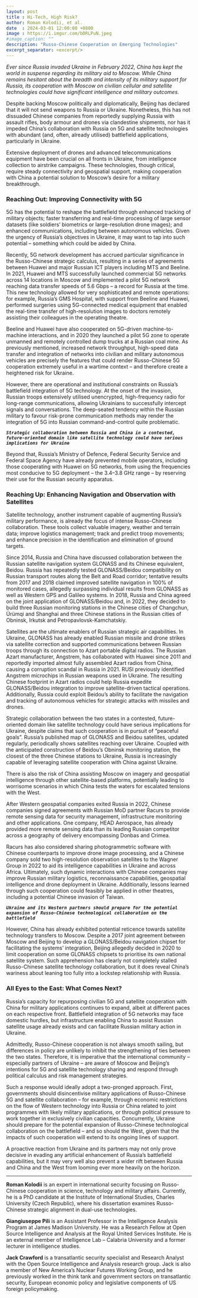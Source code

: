 ```yaml
---
layout: post
title : Hi-Tech, High Risk?
author: Roman Kolodii, et al.
date  : 2024-03-01 12:00:00 +0800
image : https://i.imgur.com/bDRLPuN.jpeg
#image_caption: ""
description: "Russo-Chinese Cooperation on Emerging Technologies"
excerpt_separator: <excerpt/>
---
```


_Ever since Russia invaded Ukraine in February 2022, China has kept the world in suspense regarding its military aid to Moscow._ <excerpt/> _While China remains hesitant about the breadth and intensity of its military support for Russia, its cooperation with Moscow on civilian cellular and satellite technologies could have significant intelligence and military outcomes._

Despite backing Moscow politically and diplomatically, Beijing has declared that it will not send weapons to Russia or Ukraine. Nonetheless, this has not dissuaded Chinese companies from reportedly supplying Russia with assault rifles, body armour and drones via clandestine shipments, nor has it impeded China’s collaboration with Russia on 5G and satellite technologies with abundant (and, often, already utilised) battlefield applications, particularly in Ukraine.

Extensive deployment of drones and advanced telecommunications equipment have been crucial on all fronts in Ukraine, from intelligence collection to airstrike campaigns. These technologies, though critical, require steady connectivity and geospatial support, making cooperation with China a potential solution to Moscow’s desire for a military breakthrough.


### Reaching Out: Improving Connectivity with 5G

5G has the potential to reshape the battlefield through enhanced tracking of military objects; faster transferring and real-time processing of large sensor datasets (like soldiers’ biometrics or large-resolution drone images); and enhanced communications, including between autonomous vehicles. Given the urgency of Russia’s objectives in Ukraine, it may want to tap into such potential – something which could be aided by China.

Recently, 5G network development has accrued particular significance in the Russo-Chinese strategic calculus, resulting in a series of agreements between Huawei and major Russian ICT players including MTS and Beeline. In 2021, Huawei and MTS successfully launched commercial 5G networks across 14 locations in Moscow and implemented a pilot 5G network reaching data transfer speeds of 5.6 Gbps – a record for Russia at the time. This new technology allowed for very sophisticated and remote operations: for example, Russia’s GMS Hospital, with support from Beeline and Huawei, performed surgeries using 5G-connected medical equipment that enabled the real-time transfer of high-resolution images to doctors remotely assisting their colleagues in the operating theatre.

Beeline and Huawei have also cooperated on 5G-driven machine-to-machine interactions, and in 2020 they launched a pilot 5G zone to operate unmanned and remotely controlled dump trucks at a Russian coal mine. As previously mentioned, increased network throughput, high-speed data transfer and integration of networks into civilian and military autonomous vehicles are precisely the features that could render Russo-Chinese 5G cooperation extremely useful in a wartime context – and therefore create a heightened risk for Ukraine.

However, there are operational and institutional constraints on Russia’s battlefield integration of 5G technology. At the onset of the invasion, Russian troops extensively utilised unencrypted, high-frequency radio for long-range communications, allowing Ukrainians to successfully intercept signals and conversations. The deep-seated tendency within the Russian military to favour risk-prone communication methods may render the integration of 5G into Russian command-and-control quite problematic.

___`Strategic collaboration between Russia and China in a contested, future-oriented domain like satellite technology could have serious implications for Ukraine`___

Beyond that, Russia’s Ministry of Defence, Federal Security Service and Federal Space Agency have already prevented mobile operators, including those cooperating with Huawei on 5G networks, from using the frequencies most conducive to 5G deployment – the 3.4–3.8 GHz range – by reserving their use for the Russian security apparatus.


### Reaching Up: Enhancing Navigation and Observation with Satellites

Satellite technology, another instrument capable of augmenting Russia’s military performance, is already the focus of intense Russo-Chinese collaboration. These tools collect valuable imagery, weather and terrain data; improve logistics management; track and predict troop movements; and enhance precision in the identification and elimination of ground targets.

Since 2014, Russia and China have discussed collaboration between the Russian satellite navigation system GLONASS and its Chinese equivalent, Beidou. Russia has repeatedly tested GLONASS/Beidou compatibility on Russian transport routes along the Belt and Road corridor; tentative results from 2017 and 2018 claimed improved satellite navigation in 100% of monitored cases, allegedly surpassing individual results from GLONASS as well as Western GPS and Galileo systems. In 2018, Russia and China agreed on the joint application of GLONASS/Beidou and, in 2022, they decided to build three Russian monitoring stations in the Chinese cities of Changchun, Ürümqi and Shanghai and three Chinese stations in the Russian cities of Obninsk, Irkutsk and Petropavlovsk-Kamchatskiy.

Satellites are the ultimate enablers of Russian strategic air capabilities. In Ukraine, GLONASS has already enabled Russian missile and drone strikes via satellite correction and supported communications between Russian troops through its connection to Azart portable digital radios. The Russian Azart manufacturer, Angstrem, has collaborated with Huawei since 2011 and reportedly imported almost fully assembled Azart radios from China, causing a corruption scandal in Russia in 2021. RUSI previously identified Angstrem microchips in Russian weapons used in Ukraine. The resulting Chinese footprint in Azart radios could help Russia expedite GLONASS/Beidou integration to improve satellite-driven tactical operations. Additionally, Russia could exploit Beidou’s ability to facilitate the navigation and tracking of autonomous vehicles for strategic attacks with missiles and drones.

Strategic collaboration between the two states in a contested, future-oriented domain like satellite technology could have serious implications for Ukraine, despite claims that such cooperation is in pursuit of “peaceful goals”. Russia’s published map of GLONASS and Beidou satellites, updated regularly, periodically shows satellites reaching over Ukraine. Coupled with the anticipated construction of Beidou’s Obninsk monitoring station, the closest of the three Chinese stations to Ukraine, Russia is increasingly capable of leveraging satellite cooperation with China against Ukraine.

There is also the risk of China assisting Moscow on imagery and geospatial intelligence through other satellite-based platforms, potentially leading to worrisome scenarios in which China tests the waters for escalated tensions with the West.

After Western geospatial companies exited Russia in 2022, Chinese companies signed agreements with Russian MoD partner Racurs to provide remote sensing data for security management, infrastructure monitoring and other applications. One company, HEAD Aerospace, has already provided more remote sensing data than its leading Russian competitor across a geography of delivery encompassing Donbas and Crimea.

Racurs has also considered sharing photogrammetric software with Chinese counterparts to improve drone image processing, and a Chinese company sold two high-resolution observation satellites to the Wagner Group in 2022 to aid its intelligence capabilities in Ukraine and across Africa. Ultimately, such dynamic interactions with Chinese companies may improve Russian military logistics, reconnaissance capabilities, geospatial intelligence and drone deployment in Ukraine. Additionally, lessons learned through such cooperation could feasibly be applied in other theatres, including a potential Chinese invasion of Taiwan.

___`Ukraine and its Western partners should prepare for the potential expansion of Russo-Chinese technological collaboration on the battlefield`___

However, China has already exhibited potential reticence towards satellite technology transfers to Moscow. Despite a 2017 joint agreement between Moscow and Beijing to develop a GLONASS/Beidou navigation chipset for facilitating the systems’ integration, Beijing allegedly decided in 2020 to limit cooperation on some GLONASS chipsets to prioritise its own national satellite system. Such apprehension has clearly not completely stalled Russo-Chinese satellite technology collaboration, but it does reveal China’s wariness about leaning too fully into a lockstep relationship with Russia.


### All Eyes to the East: What Comes Next?

Russia’s capacity for repurposing civilian 5G and satellite cooperation with China for military applications continues to expand, albeit at different paces on each respective front. Battlefield integration of 5G networks may face domestic hurdles, but infrastructure enabling China to assist Russian satellite usage already exists and can facilitate Russian military action in Ukraine.

Admittedly, Russo-Chinese cooperation is not always smooth sailing, but differences in policy are unlikely to inhibit the strengthening of ties between the two states. Therefore, it is imperative that the international community – especially partners of Ukraine – are aware of Moscow and Beijing’s intentions for 5G and satellite technology sharing and respond through political calculus and risk management strategies.

Such a response would ideally adopt a two-pronged approach. First, governments should disincentivise military applications of Russo-Chinese 5G and satellite collaboration – for example, through economic restrictions on the flow of Western technology into Russia or China related to joint programmes with likely military applications, or through political pressure to work together in exclusively civilian capacities. Concurrently, Ukraine should prepare for the potential expansion of Russo-Chinese technological collaboration on the battlefield – and so should the West, given that the impacts of such cooperation will extend to its ongoing lines of support.

A proactive reaction from Ukraine and its partners may not only prove decisive in evading any artificial enhancement of Russia’s battlefield capabilities, but it may very well also prevent a wider rift between Russia and China and the West from looming ever more heavily on the horizon.

---

__Roman Kolodii__ is an expert in international security focusing on Russo-Chinese cooperation in science, technology and military affairs. Currently, he is a PhD candidate at the Institute of International Studies, Charles University (Czech Republic), where his dissertation examines Russo-Chinese strategic alignment in dual-use technologies.

__Giangiuseppe Pili__ is an Assistant Professor in the Intelligence Analysis Program at James Madison University. He was a Research Fellow at Open Source Intelligence and Analysis at the Royal United Services Institute. He is an external member of Intelligence Lab – Calabria University and a former lecturer in intelligence studies.

__Jack Crawford__ is a transatlantic security specialist and Research Analyst with the Open Source Intelligence and Analysis research group. Jack is also a member of New America’s Nuclear Futures Working Group, and he previously worked in the think tank and government sectors on transatlantic security, European economic policy and legislative components of US foreign policymaking.
